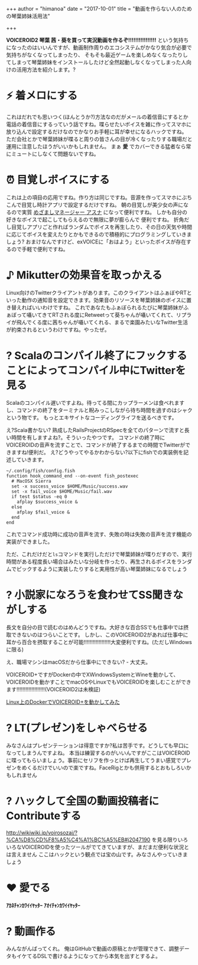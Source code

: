 +++
author = "himanoa"
date = "2017-10-01"
title = "動画を作らない人のための琴葉姉妹活用法"

+++

**VOICEROID2 琴葉 茜・葵を買って実況動画を作るぞ!!!!!!!!!!!!!!!!** という気持ちになったのはいいんですが、動画制作周りのエコシステムがかなり気合が必要で気持ちがなくなってしまったり、
そもそも最近ゲームを楽しめなくなったりしてしまって琴葉姉妹をインストールしたけど全然起動しなくなってしまった人向けの活用方法を紹介します。?

# ⚡️ 着メロにする

これはだれでも思いつく(ほんとうか?)方法なのだがメールの着信音にするとか電話の着信音にするっていう話ですね。喋らせたいボイスを雑に作ってスマホに放り込んで設定するだけなのでかなりお手軽に耳が幸せになるハックですね。
 ただ会社とかで琴葉姉妹が喋ると周りの皆さんの目が冷くなったりする職場だと運用に注意したほうがいいかもしれません。
まぁ  **愛** でカバーできる猛者なら常にミュートにしなくて問題ないですね。

# ⏰ 目覚しボイスにする

これは上の項目の応用ですね。作り方は同じですね。音源を作ってスマホにぶちこんで目覚し時計アプリで設定するだけですね。
朝の目覚しが美少女の声になるので実質 [めざましマネージャー アスナ](http://mezamane.com/asuna/) になって便利ですね。
しかも自分の好きなボイスで起こしてもらえるので無限に夢が膨らんで 便利ですね。
折角だし目覚しアプリごと作ればランダムでボイスを再生したり、その日の天気や時間に応じてボイスを変えたりとかもできるので積極的にプログラミングしていきましょう?
おまけなんですけど、exVOICEに「おはよう」といったボイスが存在するので手軽で便利ですね。

# ♪ Mikutterの効果音を取っかえる

Linux向けのTwitterクライアントがあります。このクライアントはふぁぼやRTといった動作の通知音を設定できます。効果音のリソースを琴葉姉妹のボイスに置き替えればいいわけですね。
これであなたもふぁぼられるたびに琴葉姉妹がふぁぼって囁いてきてRTされる度にRetweetって葵ちゃんが囁いてくれて、リプライが飛んでくる度に茜ちゃんが囁いてくれる、まるで楽園みたいなTwitter生活が約束されるというわけですね。やったぜ。

# ? Scalaのコンパイル終了にフックすることによってコンパイル中にTwitterを見る

Scalaのコンパイル遅いですよね。待ってる間にカップラーメンは食べれますし、コマンドの終了をターミナルと睨みっこしながら待ち時間を過すのはシャクという物です。
もっとエキサイトなコーディングライフを送るべきです。

え?Scala書かない? 熟成したRailsProjectのRSpecを全てのパターンで流すと長い時間を有しますよね?。そういったやつです。
コマンドの終了時にVOICEROIDの音声を流すことで、コマンドが終了するまでの時間でTwitterができますね!便利だ。
え?どうやってやるかわからない?以下にfishでの実装例を記述していきます。

    ~/.config/fish/config.fish
    function hook_command_end --on-event fish_postexec
      # MacOSX Sierra
      set -x success_voice $HOME/Music/success.wav
      set -x fail_voice $HOME/Music/fail.wav
      if test $status -eq 0
        afplay $success_voice &
      else
        afplay $fail_voice &
      end
    end
    

これでコマンド成功時に成功の音声を流す、失敗の時は失敗の音声を流す機能の実装ができました。

ただ、これだけだと`ls`コマンドを実行しただけで琴葉姉妹が喋りだすので、実行時間がある程度長い場合はみたいな分岐を作ったり、再生されるボイスをランダムでピックするように実装したりすると実用性が高い琴葉姉妹になるでしょう

# ? 小説家になろうを食わせてSS聞きながしする

長文を自分の目で読むのはめんどうですね。大好きな百合SSでも仕事中では摂取できないのはつらいことです。
しかし、このVOICEROID2があれば仕事中に耳から百合を摂取することが可能!!!!!!!!!!!!!!!!!!大変便利ですね。(ただしWindowsに限る)

え、職場マシンはmacOSだから仕事中にできない? - 大丈夫。

VOICEROID+ですがDockerの中でXWindowsSystemとWineを動かして、VOICEROIDを動かすことでmacOSやLinuxでもVOICEROIDを楽しむことができます!!!!!!!!!!!!!!!!!!!(VOICEROID2は未検証)

<a href="http://www.nicovideo.jp/watch/sm28389237">Linux上のDockerでVOICEROID+を動かしてみた</a></iframe>


# ? LT(プレゼン)をしゃべらせる

みなさんはプレゼンテーションは得意ですか?私は苦手です。どうしても早口になってしまうんですよね。
本当は練習するのがいいんですがここはVOICEROIDに喋ってもらいましょう。事前にセリフを作っとけば再生してうまい感覚でプレゼンをめくるだけでいいので楽ですね。FaceRigとかも併用するとおもしろいかもしれません

# ? ハックして全国の動画投稿者にContributeする

http://wikiwiki.jp/voirosozai/?%CA%D8%CD%F8%A5%C4%A1%BC%A5%EB#j2047190
を見る限りいろいろなVOICEROIDを使ったツールがでてきていますが、まだまだ便利な状況とは言えません
ここはハックという観点では宝の山です。みなさんやっていきましょう

# ❤️ 愛でる

**ｱｶﾈﾁｬﾝｶﾜｲｲﾔｯﾀｰ**
**ｱｵｲﾁｬﾝｶﾜｲｲﾔｯﾀｰ**

# ? 動画作る

みんながんばってくれ。
俺はGitHubで動画の原稿とかが管理できて、調整データもイケてるDSLで書けるようになってから本気を出すとするよ。


